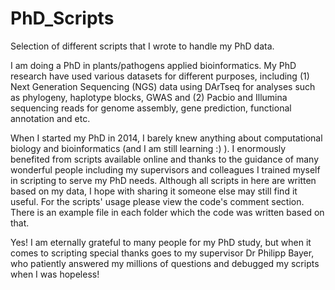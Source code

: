 # PhD_Scripts

Selection of different scripts that I wrote to handle my PhD data.

I am doing a PhD in plants/pathogens applied bioinformatics. My PhD research have used various datasets for different purposes, including (1) Next Generation Sequencing (NGS) data using DArTseq for analyses such as phylogeny, haplotype blocks, GWAS and (2) Pacbio and Illumina sequencing reads for genome assembly, gene prediction, functional annotation and etc.

When I started my PhD in 2014, I barely knew anything about computational biology and bioinformatics (and I am still learning :) ). I enormously benefited from scripts available online and thanks to the guidance of many wonderful people including my supervisors and colleagues I trained myself in scripting to serve my PhD needs. Although all scripts in here are written based on my data, I hope with sharing it someone else may still find it useful. For the scripts' usage please view the code's comment section. There is an example file in each folder which the code was written based on that.  

Yes! I am eternally grateful to many people for my PhD study, but when it comes to scripting special thanks goes to my supervisor Dr Philipp Bayer, who patiently answered my millions of questions and debugged my scripts when I was hopeless!

